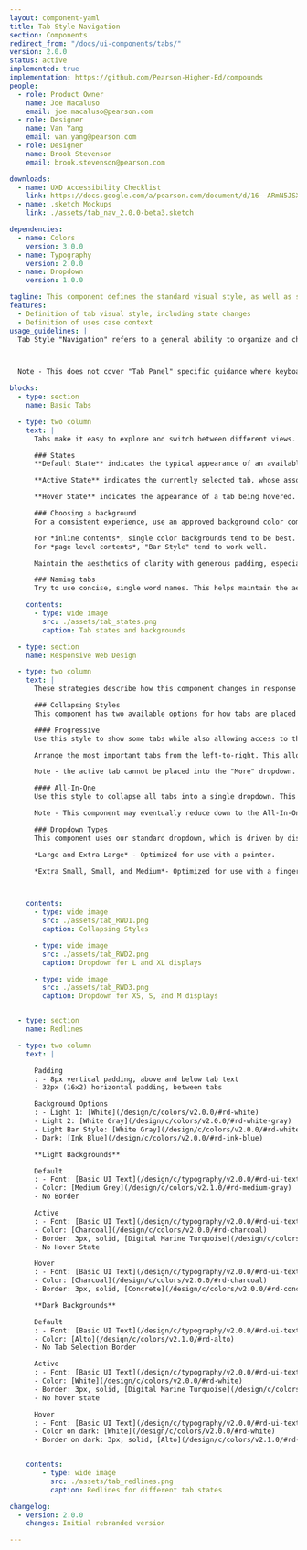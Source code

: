 ```yaml
---
layout: component-yaml
title: Tab Style Navigation
section: Components
redirect_from: "/docs/ui-components/tabs/"
version: 2.0.0
status: active
implemented: true
implementation: https://github.com/Pearson-Higher-Ed/compounds
people:
  - role: Product Owner
    name: Joe Macaluso
    email: joe.macaluso@pearson.com
  - role: Designer
    name: Van Yang
    email: van.yang@pearson.com
  - role: Designer
    name: Brook Stevenson
    email: brook.stevenson@pearson.com

downloads:
  - name: UXD Accessibility Checklist
    link: https://docs.google.com/a/pearson.com/document/d/16--ARmN5JSXsDR20y-LnUo7wkLcZvIL0jq7DJZTR8wI/edit?usp=sharing
  - name: .sketch Mockups
    link: ./assets/tab_nav_2.0.0-beta3.sketch

dependencies:
  - name: Colors
    version: 3.0.0
  - name: Typography
    version: 2.0.0
  - name: Dropdown
    version: 1.0.0

tagline: This component defines the standard visual style, as well as some basic behavior for tab style navigation.
features:
  - Definition of tab visual style, including state changes
  - Definition of uses case context
usage_guidelines: |
  Tab Style "Navigation" refers to a general ability to organize and choose the primary content to display. This is purposefully broad to include linking to a separate page or staying on the same page.



  Note - This does not cover "Tab Panel" specific guidance where keyboard arrows can be used to switch tabs on a single page.

blocks:
  - type: section
    name: Basic Tabs

  - type: two column
    text: |
      Tabs make it easy to explore and switch between different views. Tabs enable content organization at a high level, such as switching between views, data sets, or functional aspects of an app. Present tabs as a single row above their associated content. Tab labels should succinctly describe the content within.

      ### States
      **Default State** indicates the typical appearance of an available, but not selected tab.

      **Active State** indicates the currently selected tab, whose associated content is currently being displayed.

      **Hover State** indicates the appearance of a tab being hovered.

      ### Choosing a background
      For a consistent experience, use an approved background color combination. Always choose based on your specific needs.

      For *inline contents*, single color backgrounds tend to be best.
      For *page level contents*, "Bar Style" tend to work well.

      Maintain the aesthetics of clarity with generous padding, especially if using a single color background.

      ### Naming tabs
      Try to use concise, single word names. This helps maintain the aesthetics and usability of clarity. However, if a tab cannot convey its contents clearly in a single concise word, reach out to a UX Writer and/or expand as needed.

    contents:
      - type: wide image
        src: ./assets/tab_states.png
        caption: Tab states and backgrounds

  - type: section
    name: Responsive Web Design

  - type: two column
    text: |
      These strategies describe how this component changes in response to insufficient width. This is accomplished by collapsing tabs into standard dropdown menus. How the tabs are placed into a dropdown is defined by collapsing style.

      ### Collapsing Styles
      This component has two available options for how tabs are placed into the dropdown. The appropriate style is dependent on the specific use case.

      #### Progressive
      Use this style to show some tabs while also allowing access to the rest with a dropdown. Tabs will be placed into a "More" dropdown, progressively, from right-to-left

      Arrange the most important tabs from the left-to-right. This allows the greatest likelihood of explicitly displaying the most important tabs to users regardless of screen size.

      Note - the active tab cannot be placed into the "More" dropdown.

      #### All-In-One
      Use this style to collapse all tabs into a single dropdown. This can be used useful if you don't want to increase access to certain tabs over others and/or want to maintain a simpler aesthetic. In this case, the dropdown label is defined as the active tab, serving as a title of sorts.

      Note - This component may eventually reduce down to the All-In-One style, even if the Progressive Style is used, when width will not allow two tabs and the "more" dropdown to be shown. If this is not desired, be sure to use concise naming of tabs.

      ### Dropdown Types
      This component uses our standard dropdown, which is driven by display size.

      *Large and Extra Large* - Optimized for use with a pointer.

      *Extra Small, Small, and Medium*- Optimized for use with a finger.



    contents:
      - type: wide image
        src: ./assets/tab_RWD1.png
        caption: Collapsing Styles

      - type: wide image
        src: ./assets/tab_RWD2.png
        caption: Dropdown for L and XL displays

      - type: wide image
        src: ./assets/tab_RWD3.png
        caption: Dropdown for XS, S, and M displays


  - type: section
    name: Redlines

  - type: two column
    text: |

      Padding
      : - 8px vertical padding, above and below tab text
      - 32px (16x2) horizontal padding, between tabs

      Background Options
      : - Light 1: [White](/design/c/colors/v2.0.0/#rd-white)
      - Light 2: [White Gray](/design/c/colors/v2.0.0/#rd-white-gray)
      - Light Bar Style: [White Gray](/design/c/colors/v2.0.0/#rd-white-gray) + [Moonlight Border](/design/c/colors/v2.0.0/#rd-moonlight) (1px solid, 100% page width)
      - Dark: [Ink Blue](/design/c/colors/v2.0.0/#rd-ink-blue)

      **Light Backgrounds**

      Default
      : - Font: [Basic UI Text](/design/c/typography/v2.0.0/#rd-ui-text-basic)
      - Color: [Medium Grey](/design/c/colors/v2.1.0/#rd-medium-gray)
      - No Border

      Active
      : - Font: [Basic UI Text](/design/c/typography/v2.0.0/#rd-ui-text-basic)
      - Color: [Charcoal](/design/c/colors/v2.0.0/#rd-charcoal)
      - Border: 3px, solid, [Digital Marine Turquoise](/design/c/colors/v2.0.0/#rd-digital-marine-turquoise)
      - No Hover State

      Hover
      : - Font: [Basic UI Text](/design/c/typography/v2.0.0/#rd-ui-text-basic)
      - Color: [Charcoal](/design/c/colors/v2.0.0/#rd-charcoal)
      - Border: 3px, solid, [Concrete](/design/c/colors/v2.0.0/#rd-concrete)

      **Dark Backgrounds**

      Default
      : - Font: [Basic UI Text](/design/c/typography/v2.0.0/#rd-ui-text-basic)
      - Color: [Alto](/design/c/colors/v2.1.0/#rd-alto)
      - No Tab Selection Border

      Active
      : - Font: [Basic UI Text](/design/c/typography/v2.0.0/#rd-ui-text-basic)
      - Color: [White](/design/c/colors/v2.0.0/#rd-white)
      - Border: 3px, solid, [Digital Marine Turquoise](/design/c/colors/v2.0.0/#rd-digital-marine-turquoise)      
      - No hover state

      Hover
      : - Font: [Basic UI Text](/design/c/typography/v2.0.0/#rd-ui-text-basic)
      - Color on dark: [White](/design/c/colors/v2.0.0/#rd-white)
      - Border on dark: 3px, solid, [Alto](/design/c/colors/v2.1.0/#rd-alto)


    contents:
        - type: wide image
          src: ./assets/tab_redlines.png
          caption: Redlines for different tab states

changelog:
  - version: 2.0.0
    changes: Initial rebranded version

---
```

